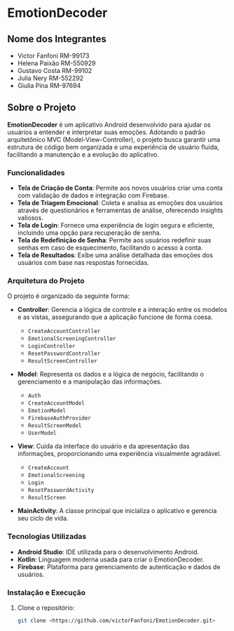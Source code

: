 # EmotionDecoder

## Nome dos Integrantes

- Victor Fanfoni RM-99173
- Helena Paixão RM-550929
- Gustavo Costa RM-99102
- Julia Nery RM-552292
- Giulia Pina RM-97694

## Sobre o Projeto

**EmotionDecoder** é um aplicativo Android desenvolvido para ajudar os usuários a entender e interpretar suas emoções. Adotando o padrão arquitetônico MVC (Model-View-Controller), o projeto busca garantir uma estrutura de código bem organizada e uma experiência de usuário fluida, facilitando a manutenção e a evolução do aplicativo.

### Funcionalidades

- **Tela de Criação de Conta**: Permite aos novos usuários criar uma conta com validação de dados e integração com Firebase.
- **Tela de Triagem Emocional**: Coleta e analisa as emoções dos usuários através de questionários e ferramentas de análise, oferecendo insights valiosos.
- **Tela de Login**: Fornece uma experiência de login segura e eficiente, incluindo uma opção para recuperação de senha.
- **Tela de Redefinição de Senha**: Permite aos usuários redefinir suas senhas em caso de esquecimento, facilitando o acesso à conta.
- **Tela de Resultados**: Exibe uma análise detalhada das emoções dos usuários com base nas respostas fornecidas.

### Arquitetura do Projeto

O projeto é organizado da seguinte forma:

- **Controller**: Gerencia a lógica de controle e a interação entre os modelos e as vistas, assegurando que a aplicação funcione de forma coesa.
  - `CreateAccountController`
  - `EmotionalScreeningController`
  - `LoginController`
  - `ResetPasswordController`
  - `ResultScreenController`

- **Model**: Representa os dados e a lógica de negócio, facilitando o gerenciamento e a manipulação das informações.
  - `Auth`
  - `CreateAccountModel`
  - `EmotionModel`
  - `FirebaseAuthProvider`
  - `ResultScreenModel`
  - `UserModel`

- **View**: Cuida da interface do usuário e da apresentação das informações, proporcionando uma experiência visualmente agradável.
  - `CreateAccount`
  - `EmotionalScreening`
  - `Login`
  - `ResetPasswordActivity`
  - `ResultScreen`

- **MainActivity**: A classe principal que inicializa o aplicativo e gerencia seu ciclo de vida.

### Tecnologias Utilizadas

- **Android Studio**: IDE utilizada para o desenvolvimento Android.
- **Kotlin**: Linguagem moderna usada para criar o EmotionDecoder.
- **Firebase**: Plataforma para gerenciamento de autenticação e dados de usuários.

### Instalação e Execução

1. Clone o repositório:
   ```bash
   git clone <https://github.com/victorFanfoni/EmotionDecoder.git>
